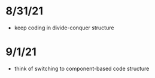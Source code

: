 # 8/31/21
- keep coding in divide-conquer structure

# 9/1/21
- think of switching to component-based code structure 